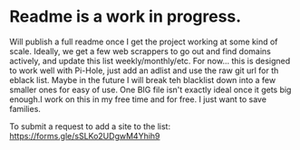# Readme is a work in progress. 

Will publish a full readme once I get the project working at some kind of scale. Ideally, we get a few web scrappers to go out and find domains actively, and update this list weekly/monthly/etc. For now... this is designed to work well with Pi-Hole, just add an adlist and use the raw git url for th eblack list. Maybe in the future I will break teh blacklist down into a few smaller ones for easy of use. One BIG file isn't exactly ideal once it gets big enough.I work on this in my free time and for free. I just want to save families. 


To submit a request to add a site to the list: https://forms.gle/sSLKo2UDgwM4Yhih9
